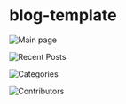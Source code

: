 # blog-template

![Main page](https://snag.gy/U9sa6V.jpg)  

![Recent Posts](https://snag.gy/tWz72n.jpg)

![Categories](https://snag.gy/0wEbUa.jpg)

![Contributors](https://snag.gy/j6MndY.jpg)




